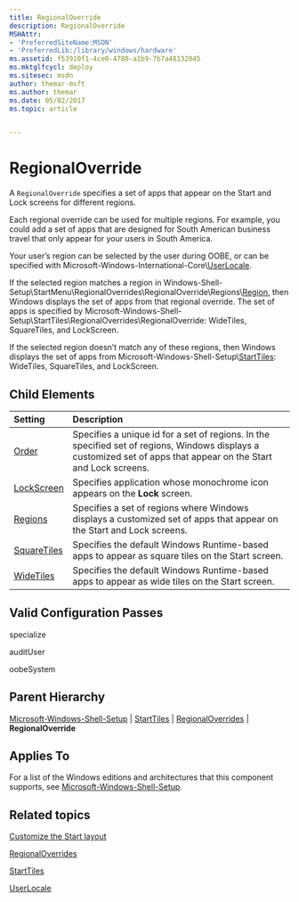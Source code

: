 ```yaml
---
title: RegionalOverride
description: RegionalOverride
MSHAttr:
- 'PreferredSiteName:MSDN'
- 'PreferredLib:/library/windows/hardware'
ms.assetid: f53910f1-4ce0-4780-a1b9-7b7a48132045
ms.mktglfcycl: deploy
ms.sitesec: msdn
author: themar-msft
ms.author: themar
ms.date: 05/02/2017
ms.topic: article


---
```

# RegionalOverride

A `RegionalOverride` specifies a set of apps that appear on the Start and Lock screens for different regions.

Each regional override can be used for multiple regions. For example, you could add a set of apps that are designed for South American business travel that only appear for your users in South America.

Your user’s region can be selected by the user during OOBE, or can be specified with Microsoft-Windows-International-Core\\[UserLocale](microsoft-windows-international-core-userlocale.md).

If the selected region matches a region in Windows-Shell-Setup\\StartMenu\\RegionalOverrides\\RegionalOverride\\Regions\\[Region](microsoft-windows-shell-setup-starttiles-regionaloverrides-regionaloverride-regions-region.md), then Windows displays the set of apps from that regional override. The set of apps is specified by Microsoft-Windows-Shell-Setup\\StartTiles\\RegionalOverrides\\RegionalOverride: WideTiles, SquareTiles, and LockScreen.

If the selected region doesn’t match any of these regions, then Windows displays the set of apps from Microsoft-Windows-Shell-Setup\\[StartTiles](microsoft-windows-shell-setup-starttiles.md): WideTiles, SquareTiles, and LockScreen.

## Child Elements

| Setting                 | Description                                                                           |
|:------------------------|:--------------------------------------------------------------------------------------|
| [Order](microsoft-windows-shell-setup-starttiles-regionaloverrides-regionaloverride-order.md) | Specifies a unique id for a set of regions. In the specified set of regions, Windows displays a customized set of apps that appear on the Start and Lock screens. |
| [LockScreen](microsoft-windows-shell-setup-starttiles-regionaloverrides-regionaloverride-lockscreen.md) | Specifies application whose monochrome icon appears on the <strong>Lock</strong> screen. |
| [Regions](microsoft-windows-shell-setup-starttiles-regionaloverrides-regionaloverride-regions.md) | Specifies a set of regions where Windows displays a customized set of apps that appear on the Start and Lock screens. |
| [SquareTiles](microsoft-windows-shell-setup-starttiles-regionaloverrides-regionaloverride-squaretiles.md) | Specifies the default Windows Runtime-based apps to appear as square tiles on the Start screen. |
| [WideTiles](microsoft-windows-shell-setup-starttiles-regionaloverrides-regionaloverride-widetiles.md) | Specifies the default Windows Runtime-based apps to appear as wide tiles on the Start screen. |

## Valid Configuration Passes

specialize

auditUser

oobeSystem

## Parent Hierarchy

[Microsoft-Windows-Shell-Setup](microsoft-windows-shell-setup.md) | [StartTiles](microsoft-windows-shell-setup-starttiles.md) | [RegionalOverrides](microsoft-windows-shell-setup-starttiles-regionaloverrides.md) | **RegionalOverride**

## Applies To

For a list of the Windows editions and architectures that this component supports, see [Microsoft-Windows-Shell-Setup](microsoft-windows-shell-setup.md).

## Related topics

[Customize the Start layout](https://docs.microsoft.com/en-us/windows-hardware/customize/desktop/customize-start-layout)

[RegionalOverrides](microsoft-windows-shell-setup-starttiles-regionaloverrides.md)

[StartTiles](microsoft-windows-shell-setup-starttiles.md)

[UserLocale](microsoft-windows-international-core-userlocale.md)
